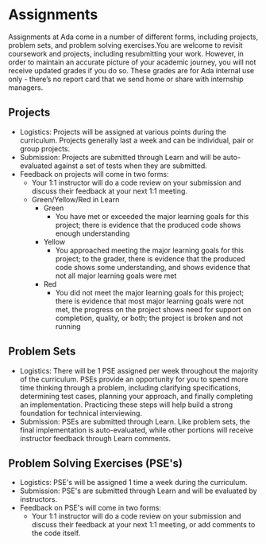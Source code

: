 # Assignments

Assignments at Ada come in a number of different forms, including projects, problem sets, and problem solving exercises.You are welcome to revisit coursework and projects, including resubmitting your work. However, in order to maintain an accurate picture of your academic journey, you will not receive updated grades if you do so. These grades are for Ada internal use only - there’s no report card that we send home or share with internship managers.

## Projects

- Logistics: Projects will be assigned at various points during the curriculum.  Projects generally last a week and can be individual, pair or group projects.
- Submission: Projects are submitted through Learn and will be auto-evaluated against a set of tests when they are submitted.  
- Feedback on projects will come in two forms:
    - Your 1:1 instructor will do a code review on your submission and discuss their feedback at your next 1:1 meeting.
    - Green/Yellow/Red in Learn
        - Green
            - You have met or exceeded the major learning goals for this project; there is evidence that the produced code shows enough understanding
        - Yellow
            - You approached meeting the major learning goals for this project; to the grader, there is evidence that the produced code shows some understanding, and shows evidence that not all major learning goals were met
        - Red
            - You did not meet the major learning goals for this project; there is evidence that most major learning goals were not met, the progress on the project shows need for support on completion, quality, or both; the project is broken and not running

## Problem Sets

- Logistics: There will be 1 PSE assigned per week throughout the majority of the curriculum. PSEs provide an opportunity for you to spend more time thinking through a problem, including clarifying specifications, determining test cases, planning your approach, and finally completing an implementation. Practicing these steps will help build a strong foundation for technical interviewing. 
- Submission: PSEs are submitted through Learn. Like problem sets, the final implementation is auto-evaluated, while other portions will receive instructor feedback through Learn comments.

## Problem Solving Exercises (PSE's)

- Logistics: PSE's will be assigned 1 time a week during the curriculum.  
- Submission: PSE's are submitted through Learn and will be evaluated by instructors. 
- Feedback on PSE's will come in two forms:
    - Your 1:1 instructor will do a code review on your submission and discuss their feedback at your next 1:1 meeting, or add comments to the code itself.
